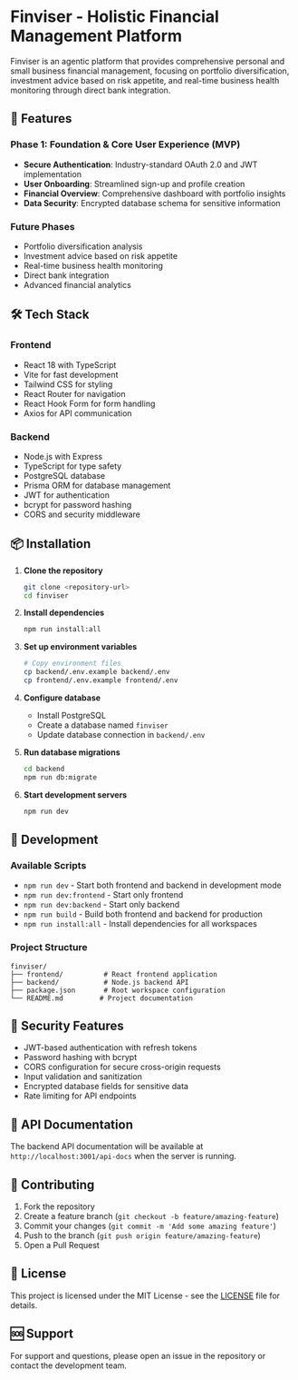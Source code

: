 # Finviser - Holistic Financial Management Platform

Finviser is an agentic platform that provides comprehensive personal and small business financial management, focusing on portfolio diversification, investment advice based on risk appetite, and real-time business health monitoring through direct bank integration.

## 🚀 Features

### Phase 1: Foundation & Core User Experience (MVP)
- **Secure Authentication**: Industry-standard OAuth 2.0 and JWT implementation
- **User Onboarding**: Streamlined sign-up and profile creation
- **Financial Overview**: Comprehensive dashboard with portfolio insights
- **Data Security**: Encrypted database schema for sensitive information

### Future Phases
- Portfolio diversification analysis
- Investment advice based on risk appetite
- Real-time business health monitoring
- Direct bank integration
- Advanced financial analytics

## 🛠️ Tech Stack

### Frontend
- React 18 with TypeScript
- Vite for fast development
- Tailwind CSS for styling
- React Router for navigation
- React Hook Form for form handling
- Axios for API communication

### Backend
- Node.js with Express
- TypeScript for type safety
- PostgreSQL database
- Prisma ORM for database management
- JWT for authentication
- bcrypt for password hashing
- CORS and security middleware

## 📦 Installation

1. **Clone the repository**
   ```bash
   git clone <repository-url>
   cd finviser
   ```

2. **Install dependencies**
   ```bash
   npm run install:all
   ```

3. **Set up environment variables**
   ```bash
   # Copy environment files
   cp backend/.env.example backend/.env
   cp frontend/.env.example frontend/.env
   ```

4. **Configure database**
   - Install PostgreSQL
   - Create a database named `finviser`
   - Update database connection in `backend/.env`

5. **Run database migrations**
   ```bash
   cd backend
   npm run db:migrate
   ```

6. **Start development servers**
   ```bash
   npm run dev
   ```

## 🔧 Development

### Available Scripts

- `npm run dev` - Start both frontend and backend in development mode
- `npm run dev:frontend` - Start only frontend
- `npm run dev:backend` - Start only backend
- `npm run build` - Build both frontend and backend for production
- `npm run install:all` - Install dependencies for all workspaces

### Project Structure

```
finviser/
├── frontend/          # React frontend application
├── backend/           # Node.js backend API
├── package.json       # Root workspace configuration
└── README.md         # Project documentation
```

## 🔐 Security Features

- JWT-based authentication with refresh tokens
- Password hashing with bcrypt
- CORS configuration for secure cross-origin requests
- Input validation and sanitization
- Encrypted database fields for sensitive data
- Rate limiting for API endpoints

## 📝 API Documentation

The backend API documentation will be available at `http://localhost:3001/api-docs` when the server is running.

## 🤝 Contributing

1. Fork the repository
2. Create a feature branch (`git checkout -b feature/amazing-feature`)
3. Commit your changes (`git commit -m 'Add some amazing feature'`)
4. Push to the branch (`git push origin feature/amazing-feature`)
5. Open a Pull Request

## 📄 License

This project is licensed under the MIT License - see the [LICENSE](LICENSE) file for details.

## 🆘 Support

For support and questions, please open an issue in the repository or contact the development team. 